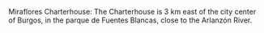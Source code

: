 Miraflores Charterhouse: The Charterhouse is 3 km east of the city center of Burgos, in the parque de Fuentes Blancas, close to the Arlanzón River.

